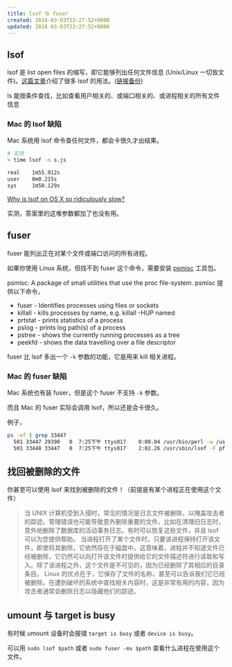 ```yaml
---
title: lsof 与 fuser
created: 2016-03-03T23:27:52+0800
updated: 2016-03-03T23:27:52+0800
---
```



## lsof

lsof 是 list open files 的缩写，即它能够列出任何文件信息 (Unix/Linux 一切皆文件)。[这篇文章](http://www.danielmiessler.com/study/lsof/)介绍了很多 lsof 的用法。([链接备份](https://web.archive.org/web/20221206182002/https://danielmiessler.com/study/lsof/))

ls 能按条件查找，比如查看用户相关的、或端口相关的、或进程相关的所有文件信息

### Mac 的 lsof 缺陷

Mac 系统用 lsof 命令查任何文件，都会卡很久才出结果。

```bash
# 实测
> time lsof -n s.js

real    1m55.912s
user    0m0.215s
sys     1m50.129s
```

[Why is lsof on OS X so ridiculously slow?](https://apple.stackexchange.com/q/81140/488359)

实测，答案里的这堆参数都加了也没有用。

## fuser

fuser 能列出正在对某个文件或端口访问的所有进程。

如果你使用 Linux 系统，但找不到 fuser 这个命令，需要安装 [psmisc](https://gitlab.com/psmisc/psmisc) 工具包。

psmisc: A package of small utilities that use the proc file-system.
psmisc 提供以下命令，

- fuser   - Identifies processes using files or sockets
- killall - kills processes by name, e.g. killall -HUP named
- prtstat - prints statistics of a process
- pslog   - prints log path(s) of a process
- pstree  - shows the currently running processes as a tree
- peekfd  - shows the data travelling over a file descriptor

fuser 比 lsof 多出一个 `-k` 参数的功能，它是用来 kill 相关进程。


### Mac 的 fuser 缺陷

Mac 系统也有装 fuser，但是这个 fuser 不支持 `-k` 参数。

而且 Mac 的 fuser 实际会调用 lsof，所以还是会卡很久。

例子，

```bash
ps -ef | grep 33447
  501 33447 29390   0  7:25下午 ttys017    0:00.04 /usr/bin/perl -w /usr/bin/fuser README.md
  501 33448 33447   0  7:25下午 ttys017    2:02.26 /usr/sbin/lsof -F pf -- README.md
```

## 找回被删除的文件

你甚至可以使用 lsof 来找到被删除的文件！（前提是有某个进程正在使用这个文件）

> 当 UNIX 计算机受到入侵时，常见的情况是日志文件被删除，以掩盖攻击者的踪迹。管理错误也可能导致意外删除重要的文件，比如在清理旧日志时，意外地删除了数据库的活动事务日志。有时可以恢复这些文件，并且 lsof 可以为您提供帮助。
> 当进程打开了某个文件时，只要该进程保持打开该文件，即使将其删除，它依然存在于磁盘中。这意味着，进程并不知道文件已经被删除，它仍然可以向打开该文件时提供给它的文件描述符进行读取和写入。除了该进程之外，这个文件是不可见的，因为已经删除了其相应的目录条目。
> Linux 的优点在于，它保存了文件的名称，甚至可以告诉我们它已经被删除。在遭到破坏的系统中查找相关内容时，这是非常有用的内容，因为攻击者通常会删除日志以隐藏他们的踪迹。

## umount 与 target is busy

有时候 umount 设备时会报错 `target is busy` 或者 `device is busy`。

可以用 `sudo lsof $path` 或者 `sudo fuser -mv $path` 查看什么进程在使用这个文件。
